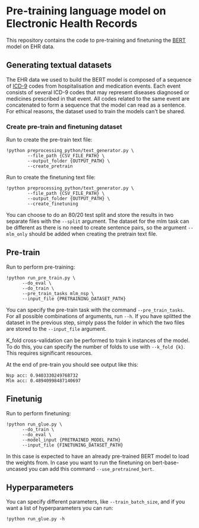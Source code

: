 # Pre-training language model on Electronic Health Records

This repository contains the code to pre-training and finetuning the [BERT](https://huggingface.co/docs/transformers/model_doc/bert) model on EHR data. 
<!-- It is associated with the paper: **PHeP: TrustAlert Open-Source Platform for Enhancing Predictive Healthcare with Deep Learning** -->

## Generating textual datasets

The EHR data we used to build the BERT model is composed of a sequence of [ICD-9](https://archive.cdc.gov/www_cdc_gov/nchs/icd/icd9cm.htm#:~:text=ICD-9-CM%20is%20the,10%20for%20mortality%20coding%20started.) codes from hospitalisation and medication events. Each event consists of several ICD-9 codes that may represent diseases diagnosed or medicines prescribed in that event. All codes related to the same event are concatenated to form a sequence that the model can read as a sentence. \
For ethical reasons, the dataset used to train the models can't be shared. 

<!-- Due to etical reason the dataset contained in this repository is a sintetic one. You can find the input csv file in the `data` folder -->

### Create pre-train and finetuning dataset

Run to create the pre-train text file: 
```shell
!python preprocessing_python/text_generator.py \
        --file_path {CSV_FILE_PATH} \
        --output_folder {OUTPUT_PATH} \
        --create_pretrain
```

Run to create the finetuning text file:
```shell
!python preprocessing_python/text_generator.py \
        --file_path {CSV_FILE_PATH} \
        --output_folder {OUTPUT_PATH} \
        --create_finetuning
```

You can choose to do an 80/20 test split and store the results in two separate files with the `--split` argument. The dataset for the mlm task can be different as there is no need to create sentence pairs, so the argument `--mlm_only` should be added when creating the pretrain text file.

## Pre-train
Run to perform pre-training:
```shell
!python run_pre_train.py \
      --do_eval \
      --do_train \
      --pre_train_tasks mlm_nsp \
      --input_file {PRETRAINING_DATASET_PATH}
```

You can specify the pre-train task with the command `--pre_train_tasks`. For all possible combinations of arguments, run `--h`. If you have splitted the dataset in the previous step, simply pass the folder in which the two files are stored to the `--input_file` argument. 

K_fold cross-validation can be performed to train k instances of the model. To do this, you can specify the number of folds to use with `--k_fold {k}`. This requires significant resources. 

At the end of pre-train you should see output like this:
```
Nsp acc: 0.9403330249768732
Mlm acc: 0.48940998487140697
```

## Finetunig
Run to perform finetuning:
```shell
!python run_glue.py \
      --do_train \
      --do_eval \
      --model_input {PRETRAINED_MODEL_PATH}
      --input_file {FINETUNING_DATASET_PATH}
```
In this case is expected to have an already pre-trained BERT model to load the weights from. In case you want to run the finetuning on bert-base-uncased you can add this command `--use_pretrained_bert`.
 

<!-- At the end of finetuning you should see output like this:
```
result = {'acc': 0.8662891986062717, 'f1': 0.9002923026956805, 'acc_and_f1': 0.8832907506509762}
``` -->

## Hyperparameters
You can specify different parameters, like `--train_batch_size`, and if you want a list of hyperparameters you can run:

```shell
!python run_glue.py -h
```

<!-- You can find some examples in the `examples.ipynb` notebook. -->
